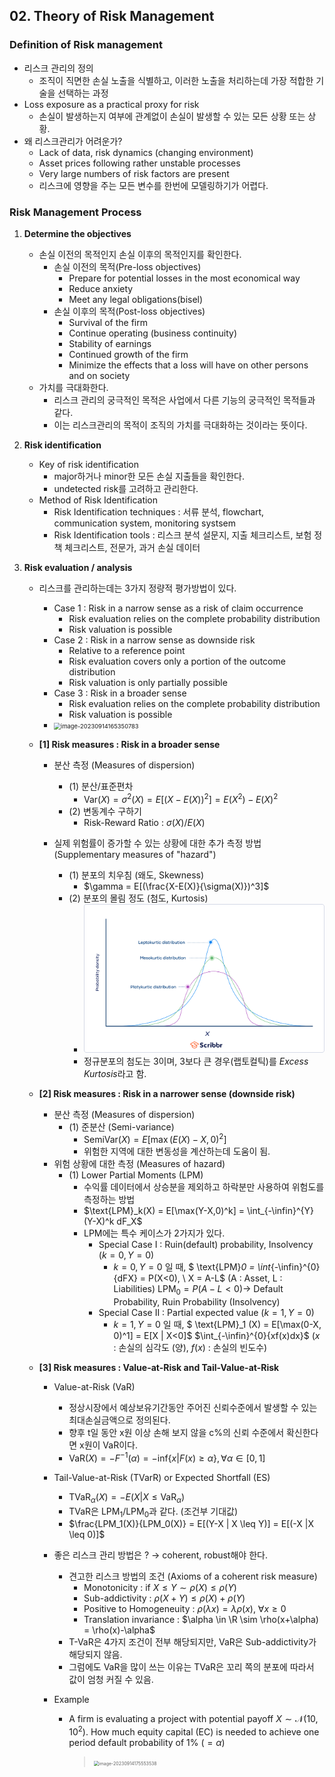 ## 02. Theory of Risk Management

### Definition of Risk management

- 리스크 관리의 정의
  - 조직이 직면한 손실 노출을 식별하고, 이러한 노출을 처리하는데 가장 적합한 기술을 선택하는 과정
- Loss exposure as a practical proxy for risk
  - 손실이 발생하는지 여부에 관계없이 손실이 발생할 수 있는 모든 상황 또는 상황.
- 왜 리스크관리가 어려운가?
  - Lack of data, risk dynamics (changing environment)
  - Asset prices following rather unstable processes
  - Very large numbers of risk factors are present
  - 리스크에 영향을 주는 모든 변수를 한번에 모델링하기가 어렵다.

### Risk Management Process

1. **Determine the objectives**
   
   - 손실 이전의 목적인지 손실 이후의 목적인지를 확인한다.
     - 손실 이전의 목적(Pre-loss objectives)
       - Prepare for potential losses in the most economical way
       - Reduce anxiety
       - Meet any legal obligations(bisel)
     - 손실 이후의 목적(Post-loss objectives)
       - Survival of the firm
       - Continue operating (business continuity)
       - Stability of earnings
       - Continued growth of the firm
       - Minimize the effects that a loss will have on other persons and on society
   - 가치를 극대화한다.
     - 리스크 관리의 궁극적인 목적은 사업에서 다른 기능의 궁극적인 목적들과 같다.
     - 이는 리스크관리의 목적이 조직의 가치를 극대화하는 것이라는 뜻이다.
   
2. **Risk identification**
   - Key of risk identification
     - major하거나 minor한 모든 손실 지출들을 확인한다.
     - undetected risk를 고려하고 관리한다.
   - Method of Risk Identification
     - Risk Identification techniques : 서류 분석, flowchart, communication system, monitoring systsem
     - Risk Identification tools : 리스크 분석 설문지, 지출 체크리스트, 보험 정책 체크리스트, 전문가, 과거 손실 데이터

3. **Risk evaluation / analysis**

   - 리스크를 관리하는데는 3가지 정량적 평가방법이 있다.

     - Case 1 : Risk in a narrow sense as a risk of claim occurrence
       - Risk evaluation relies on the complete probability distribution
       - Risk valuation is possible
     - Case 2 : Risk in a narrow sense as downside risk
       - Relative to a reference point
       - Risk evaluation covers only a portion of the outcome distribution
       - Risk valuation is only partially possible
     - Case 3 : Risk in a broader sense
       - Risk evaluation relies on the complete probability distribution
       - Risk valuation is possible
     - <img src="\img\image-20230914165350783.png" alt="image-20230914165350783" style="zoom: 67%;" />

   - **[1] Risk measures : Risk in a broader sense**

     - 분산 측정 (Measures of dispersion)
       - (1) 분산/표준편차
         - $\text{Var}(X) = \sigma^2(X) = E[(X-E(X))^2] = E(X^2)-E(X)^2$
       - (2) 변동계수 구하기
         - Risk-Reward Ratio : $\sigma(X) / E(X)$

     - 실제 위험률이 증가할 수 있는 상황에 대한 추가 측정 방법 (Supplementary measures of "hazard")
       - (1) 분포의 치우침 (왜도, Skewness)
         - $\gamma = E[(\frac{X-E(X)}{\sigma(X)})^3]$
       - (2) 분포의 몰림 정도 (첨도, Kurtosis)
         - <img src=".\img\The-difference-between-skewness-and-kurtosis.webp" alt="What Is Kurtosis? | Definition, Examples & Formula" style="zoom: 50%;" />
         - 정규분포의 첨도는 3이며, 3보다 큰 경우(랩토컬틱)를 *Excess Kurtosis*라고 함.

   - **[2] Risk measures : Risk in a narrower sense (downside risk)**

     - 분산 측정 (Measures of dispersion)
       - (1) 준분산 (Semi-variance)
         - $\text{SemiVar}(X) = E[\max(E(X) - X, 0)^2]$
         - 위험한 지역에 대한 변동성을 계산하는데 도움이 됨.
     - 위험 상황에 대한 측정 (Measures of hazard)
       - (1) Lower Partial Moments (LPM)
         - 수익률 데이터에서 상승분을 제외하고 하락분만 사용하여 위험도를 측정하는 방법
         - $\text{LPM}_k(X) = E[\max(Y-X,0)^k] = \int_{-\infin}^{Y} (Y-X)^k dF_X$
         - LPM에는 특수 케이스가 2가지가 있다. 
           - Special Case I : Ruin(default) probability, Insolvency ($k=0, Y=0$)
             - $k=0, Y=0$ 일 때,
               $  \text{LPM}_0 = \int_{-\infin}^{0}{dFX} = P(X<0), \ X = A-L$ (A : Asset, L : Liabilities)
               $\text{LPM}_0 = P(A-L<0) \rightarrow$ Default Probability, Ruin Probability (Insolvency)  
           - Special Case II : Partial expected value ($k=1, Y=0$)
             - $k=1, Y=0$ 일 때,
               $  \text{LPM}_1 (X) = E[\max(0-X, 0)^1] = E[X | X<0]$
               $\int_{-\infin}^{0}{xf(x)dx}$ ($x$ : 손실의 심각도 (양), $f(x)$ : 손실의 빈도수)

   - **[3] Risk measures : Value-at-Risk and Tail-Value-at-Risk**

     - Value-at-Risk (VaR)

       - 정상시장에서 예상보유기간동안 주어진 신뢰수준에서 발생할 수 있는 최대손실금액으로 정의된다.
       - 향후 t일 동안 x원 이상 손해 보지 않을 c%의 신뢰 수준에서 확신한다면 x원이 VaR이다.
       - $\text{VaR}(X) = -F^{-1}(\alpha) = -\text{inf}\{x | F(x)\geq \alpha \}, \forall \alpha \in [0,1]$

     - Tail-Value-at-Risk (TVarR) or Expected Shortfall (ES)

       - $\text{TVaR}_{\alpha}(X) = -E(X|X \leq \text{VaR}_{\alpha})$
       - TVaR은 $\text{LPM}_1 / \text{LPM}_0$과 같다. (조건부 기대값)
       - $\frac{LPM_1(X)}{LPM_0(X)} = E[(Y-X | X \leq Y)] = E[(-X |X \leq 0)]$

     - 좋은 리스크 관리 방법은 ? $\rightarrow$ coherent, robust해야 한다.

       - 견고한 리스크 방법의 조건 (Axioms of a coherent risk measure)
         - Monotonicity : if $X \leq Y \sim \rho(X) \leq \rho (Y)$
         - Sub-addictivity : $\rho(X+Y) \leq \rho(X) + \rho(Y)$
         - Positive to Homogeneuity : $\rho(\lambda x) = \lambda \rho(x), \ \forall x \geq 0$
         - Translation invariance : $\alpha \in \R \sim \rho(x+\alpha) = \rho(x)-\alpha$
       - T-VaR은 4가지 조건이 전부 해당되지만, VaR은 Sub-addictivity가 해당되지 않음.
       - 그럼에도 VaR을 많이 쓰는 이유는 TVaR은 꼬리 쪽의 분포에 따라서 값이 엄청 커질 수 있음.

     - Example

       - A firm is evaluating a project with potential payoff $X \sim \mathcal{N}(10,10^2)$. How much equity capital (EC) is needed to achieve one period default probability of 1% ($=\alpha$)

         > <img src="C:\Users\kwbae\OneDrive - postech.ac.kr\workspace\All-about-Risk-management\lectures\Integreted-Risk-Managaement\img\image-20230914175553538.png" alt="image-20230914175553538" style="zoom:50%;" />

